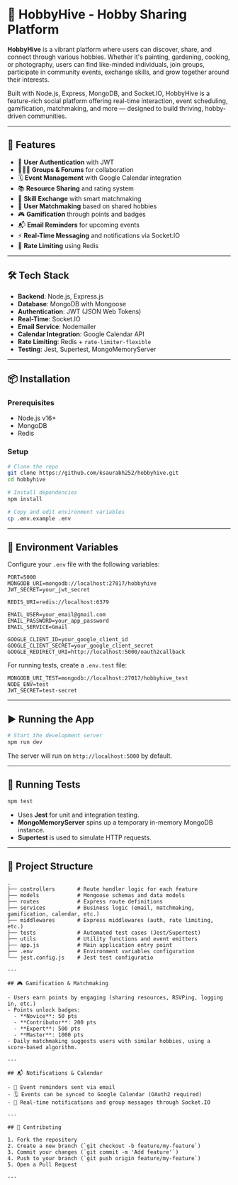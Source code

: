 # 🐝 HobbyHive - Hobby Sharing Platform

**HobbyHive** is a vibrant platform where users can discover, share, and connect through various hobbies. Whether it's painting, gardening, cooking, or photography, users can find like-minded individuals, join groups, participate in community events, exchange skills, and grow together around their interests.

Built with Node.js, Express, MongoDB, and Socket.IO, HobbyHive is a feature-rich social platform offering real-time interaction, event scheduling, gamification, matchmaking, and more — designed to build thriving, hobby-driven communities.

---

## 🚀 Features

- 🔐 **User Authentication** with JWT
- 🧑‍🤝‍🧑 **Groups & Forums** for collaboration
- 🗓️ **Event Management** with Google Calendar integration
- 📚 **Resource Sharing** and rating system
- 🤝 **Skill Exchange** with smart matchmaking
- 🧩 **User Matchmaking** based on shared hobbies
- 🎮 **Gamification** through points and badges
- 📬 **Email Reminders** for upcoming events
- ⚡ **Real-Time Messaging** and notifications via Socket.IO
- 🧱 **Rate Limiting** using Redis

---

## 🛠 Tech Stack

- **Backend**: Node.js, Express.js
- **Database**: MongoDB with Mongoose
- **Authentication**: JWT (JSON Web Tokens)
- **Real-Time**: Socket.IO
- **Email Service**: Nodemailer
- **Calendar Integration**: Google Calendar API
- **Rate Limiting**: Redis + `rate-limiter-flexible`
- **Testing**: Jest, Supertest, MongoMemoryServer

---

## 📦 Installation

### Prerequisites

- Node.js v16+
- MongoDB
- Redis

### Setup

```bash
# Clone the repo
git clone https://github.com/ksaurabh252/hobbyhive.git
cd hobbyhive

# Install dependencies
npm install

# Copy and edit environment variables
cp .env.example .env
```

---

## 🔑 Environment Variables

Configure your `.env` file with the following variables:

```env
PORT=5000
MONGODB_URI=mongodb://localhost:27017/hobbyhive
JWT_SECRET=your_jwt_secret

REDIS_URI=redis://localhost:6379

EMAIL_USER=your_email@gmail.com
EMAIL_PASSWORD=your_app_password
EMAIL_SERVICE=Gmail

GOOGLE_CLIENT_ID=your_google_client_id
GOOGLE_CLIENT_SECRET=your_google_client_secret
GOOGLE_REDIRECT_URI=http://localhost:5000/oauth2callback
```

For running tests, create a `.env.test` file:

```env
MONGODB_URI_TEST=mongodb://localhost:27017/hobbyhive_test
NODE_ENV=test
JWT_SECRET=test-secret
```

---

## ▶️ Running the App

```bash
# Start the development server
npm run dev
```

The server will run on `http://localhost:5000` by default.

---

## 🧪 Running Tests

```bash
npm test
```

- Uses **Jest** for unit and integration testing.
- **MongoMemoryServer** spins up a temporary in-memory MongoDB instance.
- **Supertest** is used to simulate HTTP requests.

---

## 📁 Project Structure

```
.
├── controllers       # Route handler logic for each feature
├── models            # Mongoose schemas and data models
├── routes            # Express route definitions
├── services          # Business logic (email, matchmaking, gamification, calendar, etc.)
├── middlewares       # Express middlewares (auth, rate limiting, etc.)
├── tests             # Automated test cases (Jest/Supertest)
├── utils             # Utility functions and event emitters
├── app.js            # Main application entry point
├── .env              # Environment variables configuration
└── jest.config.js    # Jest test configuratio

---

## 🎮 Gamification & Matchmaking

- Users earn points by engaging (sharing resources, RSVPing, logging in, etc.)
- Points unlock badges:
  - **Novice**: 50 pts
  - **Contributor**: 200 pts
  - **Expert**: 500 pts
  - **Master**: 1000 pts
- Daily matchmaking suggests users with similar hobbies, using a score-based algorithm.

---

## 📬 Notifications & Calendar

- 📧 Event reminders sent via email
- 🗓️ Events can be synced to Google Calendar (OAuth2 required)
- 🔔 Real-time notifications and group messages through Socket.IO

---

## 🤝 Contributing

1. Fork the repository
2. Create a new branch (`git checkout -b feature/my-feature`)
3. Commit your changes (`git commit -m 'Add feature'`)
4. Push to your branch (`git push origin feature/my-feature`)
5. Open a Pull Request

---
```
